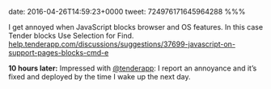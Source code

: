 date: 2016-04-26T14:59:23+0000
tweet: 724976171645964288
%%%

I get annoyed when JavaScript blocks browser and OS features. In this case Tender blocks Use Selection for Find. [help.tenderapp.com/discussions/suggestions/37699-javascript-on-support-pages-blocks-cmd-e](http://help.tenderapp.com/discussions/suggestions/37699-javascript-on-support-pages-blocks-cmd-e)

**10 hours later:** Impressed with [@tenderapp](https://twitter.com/tenderapp): I report an annoyance and it’s fixed and deployed by the time I wake up the next day.

